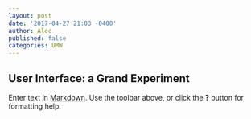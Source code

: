 ```yaml
---
layout: post
date: '2017-04-27 21:03 -0400'
author: Alec
published: false
categories: UMW
---
```

## User Interface: a Grand Experiment

Enter text in [Markdown](http://daringfireball.net/projects/markdown/). Use the toolbar above, or click the **?** button for formatting help.
